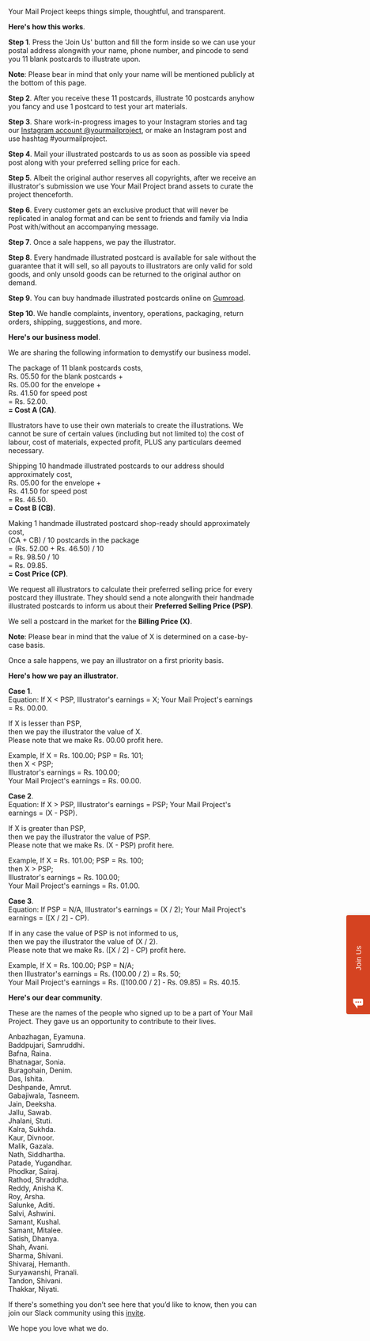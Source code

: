 Your Mail Project keeps things simple, thoughtful, and transparent.

**Here's how this works**.

**Step 1**. Press the 'Join Us' button and fill the form inside so we can use your postal address alongwith your name, phone number, and pincode to send you 11 blank postcards to illustrate upon.

**Note**: Please bear in mind that only your name will be mentioned publicly at the bottom of this page.

**Step 2**. After you receive these 11 postcards, illustrate 10 postcards anyhow you fancy and use 1 postcard to test your art materials.

**Step 3**. Share work-in-progress images to your Instagram stories and tag our <a href="https://www.instagram.com/yourmailproject" rel="noopener noreferrer" target="_blank">Instagram account @yourmailproject</a>, or make an Instagram post and use hashtag #yourmailproject.

**Step 4**. Mail your illustrated postcards to us as soon as possible via speed post along with your preferred selling price for each.

**Step 5**. Albeit the original author reserves all copyrights, after we receive an illustrator's submission we use Your Mail Project brand assets to curate the project thenceforth.

**Step 6**. Every customer gets an exclusive product that will never be replicated in analog format and can be sent to friends and family via India Post with/without an accompanying message.

**Step 7**. Once a sale happens, we pay the illustrator.

**Step 8**. Every handmade illustrated postcard is available for sale without the guarantee that it will sell, so all payouts to illustrators are only valid for sold goods, and only unsold goods can be returned to the original author on demand.

**Step 9**. You can buy handmade illustrated postcards online on <a href="https://gumroad.com/yourmailproject" rel="noopener noreferrer" target="_blank">Gumroad</a>.

**Step 10**. We handle complaints, inventory, operations, packaging, return orders, shipping, suggestions, and more.

**Here's our business model**.

We are sharing the following information to demystify our business model.

The package of 11 blank postcards costs,  
Rs. 05.50 for the blank postcards +  
Rs. 05.00 for the envelope +  
Rs. 41.50 for speed post  
= Rs. 52.00.  
**= Cost A (CA)**.

Illustrators have to use their own materials to create the illustrations. We cannot be sure of certain values (including but not limited to) the cost of labour, cost of materials, expected profit, PLUS any particulars deemed necessary.

Shipping 10 handmade illustrated postcards to our address should approximately cost,  
Rs. 05.00 for the envelope +  
Rs. 41.50 for speed post  
= Rs. 46.50.  
**= Cost B (CB)**.

Making 1 handmade illustrated postcard shop-ready should approximately cost,  
(CA + CB) / 10 postcards in the package  
= (Rs. 52.00 + Rs. 46.50) / 10  
= Rs. 98.50 / 10  
= Rs. 09.85.  
**= Cost Price (CP)**.

We request all illustrators to calculate their preferred selling price for every postcard they illustrate. They should send a note alongwith their handmade illustrated postcards to inform us about their **Preferred Selling Price (PSP)**.

We sell a postcard in the market for the **Billing Price (X)**.

**Note**: Please bear in mind that the value of X is determined on a case-by-case basis.

Once a sale happens, we pay an illustrator on a first priority basis.

**Here's how we pay an illustrator**.

**Case 1**.  
Equation: If X < PSP, Illustrator's earnings = X; Your Mail Project's earnings = Rs. 00.00.

If X is lesser than PSP,  
then we pay the illustrator the value of X.  
Please note that we make Rs. 00.00 profit here.

Example, If X = Rs. 100.00; PSP = Rs. 101;  
then X < PSP;  
Illustrator's earnings = Rs. 100.00;  
Your Mail Project's earnings = Rs. 00.00.

**Case 2**.  
Equation: If X > PSP, Illustrator's earnings = PSP; Your Mail Project's earnings = (X - PSP).

If X is greater than PSP,  
then we pay the illustrator the value of PSP.  
Please note that we make Rs. (X - PSP) profit here.

Example, If X = Rs. 101.00; PSP = Rs. 100;  
then X > PSP;  
Illustrator's earnings = Rs. 100.00;  
Your Mail Project's earnings = Rs. 01.00.

**Case 3**.  
Equation: If PSP = N/A, Illustrator's earnings = (X / 2); Your Mail Project's earnings = ([X / 2] - CP).

If in any case the value of PSP is not informed to us,  
then we pay the illustrator the value of (X / 2).  
Please note that we make Rs. ([X / 2] - CP) profit here.

Example, If X = Rs. 100.00; PSP = N/A;  
then Illustrator's earnings = Rs. (100.00 / 2) = Rs. 50;  
Your Mail Project's earnings = Rs. ([100.00 / 2] - Rs. 09.85) = Rs. 40.15.

**Here's our dear community**.

These are the names of the people who signed up to be a part of Your Mail Project. They gave us an opportunity to contribute to their lives.

Anbazhagan, Eyamuna.  
Baddpujari, Samruddhi.  
Bafna, Raina.  
Bhatnagar, Sonia.  
Buragohain, Denim.  
Das, Ishita.  
Deshpande, Amrut.  
Gabajiwala, Tasneem.  
Jain, Deeksha.  
Jallu, Sawab.  
Jhalani, Stuti.  
Kalra, Sukhda.  
Kaur, Divnoor.  
Malik, Gazala.  
Nath, Siddhartha.  
Patade, Yugandhar.  
Phodkar, Sairaj.  
Rathod, Shraddha.  
Reddy, Anisha K.  
Roy, Arsha.  
Salunke, Aditi.  
Salvi, Ashwini.  
Samant, Kushal.  
Samant, Mitalee.  
Satish, Dhanya.  
Shah, Avani.  
Sharma, Shivani.  
Shivaraj, Hemanth.  
Suryawanshi, Pranali.  
Tandon, Shivani.  
Thakkar, Niyati.

If there's something you don’t see here that you’d like to know, then you can join our Slack community using this <a href="https://join.slack.com/t/yourmailproject/shared_invite/zt-mmwv4scm-1RHUwuHiEQM0V~rxVX0BsA" rel="noopener noreferrer" target="_blank">invite</a>.

We hope you love what we do.

<script type="text/javascript" src="https://cdnjs.buymeacoffee.com/1.0.0/button.prod.min.js" data-name="bmc-button" data-slug="yourmailproject" data-color="#d54321" data-emoji=""  data-font="Cookie" data-text="Knock here for magic" data-outline-color="#d54321" data-font-color="#ffffff" data-coffee-color="#FFDD00" ></script>

<div style="position:fixed;top:calc(50% - 250px);right:0;transition:width 300ms ease-out;width:0;" data-qa="side_panel"> <a class="typeform-share button" href="https://form.typeform.com/to/krhWpQJZ?typeform-medium=embed-snippet" data-mode="side_panel" style="box-sizing:border-box;position:absolute;top:300px;width:200px;height:48px;padding:0 20px;margin:0;cursor:pointer;background:#D54321;border-radius:4px 4px 0px 0px;box-shadow:0px 2px 12px rgba(0, 0, 0, 0.06), 0px 2px 4px rgba(0, 0, 0, 0.08);display:flex;align-items:center;justify-content:flex-start;transform:rotate(-90deg);transform-origin:bottom left;color:white;text-decoration:none;z-index:9999;" data-width="320" data-height="500" target="_blank"> <span class="icon" style="width:32px;position:relative;text-align:center;transform:rotate(90deg) scale(0.85);left:-8px;"> <svg width='24' height='24' viewBox='0 0 24 24' fill='none' xmlns='http://www.w3.org/2000/svg' style="margin-top:10px;"> <path d='M21 0H0V9L10.5743 24V16.5H21C22.6567 16.5 24 15.1567 24 13.5V3C24 1.34325 22.6567 0 21 0ZM7.5 9.75C6.672 9.75 6 9.07875 6 8.25C6 7.42125 6.672 6.75 7.5 6.75C8.328 6.75 9 7.42125 9 8.25C9 9.07875 8.328 9.75 7.5 9.75ZM12.75 9.75C11.922 9.75 11.25 9.07875 11.25 8.25C11.25 7.42125 11.922 6.75 12.75 6.75C13.578 6.75 14.25 7.42125 14.25 8.25C14.25 9.07875 13.578 9.75 12.75 9.75ZM18 9.75C17.172 9.75 16.5 9.07875 16.5 8.25C16.5 7.42125 17.172 6.75 18 6.75C18.828 6.75 19.5 7.42125 19.5 8.25C19.5 9.07875 18.828 9.75 18 9.75Z' fill='white' /> </svg> </span> <span style="text-decoration:none;font-size:15px;font-family:Helvetica,Arial,sans-serif;white-space:nowrap;overflow:hidden;text-overflow:ellipsis;width:100%;text-align:center;-webkit-font-smoothing:antialiased;-moz-osx-font-smoothing:grayscale;"> Join Us </span> </a> </div> <script> (function() { var qs,js,q,s,d=document, gi=d.getElementById, ce=d.createElement, gt=d.getElementsByTagName, id="typef_orm_share", b="https://embed.typeform.com/"; if(!gi.call(d,id)){ js=ce.call(d,"script"); js.id=id; js.src=b+"embed.js"; q=gt.call(d,"script")[0]; q.parentNode.insertBefore(js,q) } })() </script>
